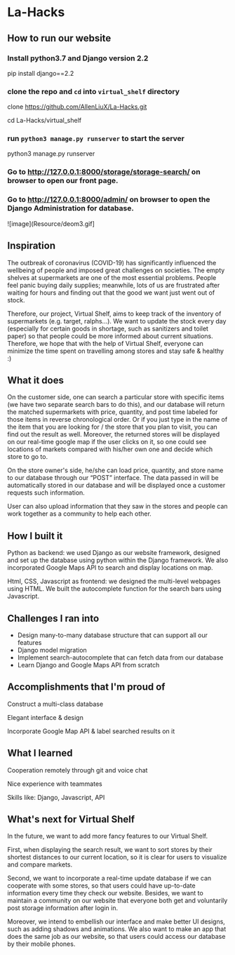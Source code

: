 # La-Hacks

## How to run our website

### Install python3.7 and Django version 2.2

pip install django==2.2

### clone the repo and `cd` into `virtual_shelf` directory
clone https://github.com/AllenLiuX/La-Hacks.git

cd La-Hacks/virtual_shelf

### run `python3 manage.py runserver` to start the server

python3 manage.py runserver

### Go to http://127.0.0.1:8000/storage/storage-search/ on browser to open our front page.

### Go to http://127.0.0.1:8000/admin/ on browser to open the Django Administration for database.

![image](Resource/deom3.gif]

## Inspiration
The outbreak of coronavirus (COVID-19) has significantly influenced the wellbeing of people and imposed great challenges on societies. The empty shelves at supermarkets are one of the most essential problems. People feel panic buying daily supplies; meanwhile, lots of us are frustrated after waiting for hours and finding out that the good we want just went out of stock.

Therefore, our project, Virtual Shelf, aims to keep track of the inventory of supermarkets (e.g. target, ralphs…). We want to update the stock every day (especially for certain goods in shortage, such as sanitizers and toilet paper)  so that people could be more informed about current situations. Therefore, we hope that with the help of Virtual Shelf, everyone can minimize the time spent on travelling among stores and stay safe & healthy :)

## What it does
On the customer side, one can search a particular store with specific items (we have two separate search bars to do this), and our database will return the matched supermarkets with price, quantity, and post time labeled for those items in reverse chronological order. Or if you just type in the name of the item that you are looking for / the store that you plan to visit, you can find out the result as well. Moreover, the returned stores will be displayed on our real-time google map if the user clicks on it, so one could see locations of markets compared with his/her own one and decide which store to go to. 

On the store owner's side, he/she can load price, quantity, and store name to our database through our “POST” interface. The data passed in will be automatically stored in our database and will be displayed once a customer requests such information.

User can also upload information that they saw in the stores and people can work together as a community to help each other.

## How I built it
Python as backend: we used Django as our website framework, designed and set up the database using python within the Django framework. We also incorporated Google Maps API to search and display locations on map.

Html, CSS, Javascript as frontend: we designed the multi-level webpages using HTML. We built the autocomplete function for the search bars using Javascript.

## Challenges I ran into
- Design many-to-many database structure that can support all our features
- Django model migration
- Implement search-autocomplete that can fetch data from our database
- Learn Django and Google Maps API from scratch

## Accomplishments that I'm proud of
Construct a multi-class database

Elegant interface & design

Incorporate Google Map API & label searched results on it

## What I learned
Cooperation remotely through git and voice chat

Nice experience with teammates

Skills like: Django, Javascript, API

## What's next for Virtual Shelf
In the future, we want to add more fancy features to our Virtual Shelf. 

First, when displaying the search result, we want to sort stores by their shortest distances to our current location, so it is clear for users to visualize and compare markets. 

Second, we want to incorporate a real-time update database if we can cooperate with some stores, so that users could have up-to-date information every time they check our website. Besides, we want to maintain a community on our website that everyone both get and voluntarily post storage information after login in. 

Moreover, we intend to embellish our interface and make better UI designs, such as adding shadows and animations. We also want to make an app that does the same job as our website, so that users could access our database by their mobile phones.







